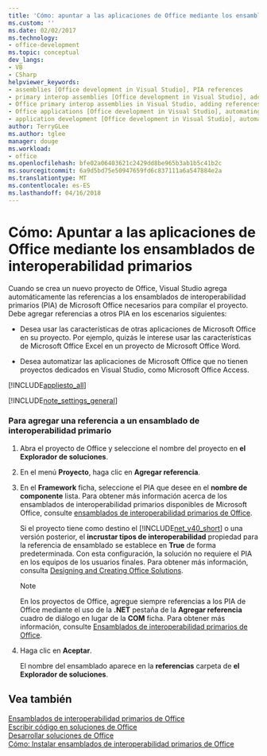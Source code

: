 ```yaml
---
title: 'Cómo: apuntar a las aplicaciones de Office mediante los ensamblados de interoperabilidad primarios | Documentos de Microsoft'
ms.custom: ''
ms.date: 02/02/2017
ms.technology:
- office-development
ms.topic: conceptual
dev_langs:
- VB
- CSharp
helpviewer_keywords:
- assemblies [Office development in Visual Studio], PIA references
- primary interop assemblies [Office development in Visual Studio], adding references to
- Office primary interop assemblies in Visual Studio, adding references to
- Office applications [Office development in Visual Studio], automating
- application development [Office development in Visual Studio], automating
author: TerryGLee
ms.author: tglee
manager: douge
ms.workload:
- office
ms.openlocfilehash: bfe02a06403621c2429dd8be965b3ab1b5c41b2c
ms.sourcegitcommit: 6a9d5bd75e50947659fd6c837111a6a547884e2a
ms.translationtype: MT
ms.contentlocale: es-ES
ms.lasthandoff: 04/16/2018
---
```

# <a name="how-to-target-office-applications-through-primary-interop-assemblies"></a>Cómo: Apuntar a las aplicaciones de Office mediante los ensamblados de interoperabilidad primarios
  Cuando se crea un nuevo proyecto de Office, Visual Studio agrega automáticamente las referencias a los ensamblados de interoperabilidad primarios (PIA) de Microsoft Office necesarios para compilar el proyecto. Debe agregar referencias a otros PIA en los escenarios siguientes:  
  
-   Desea usar las características de otras aplicaciones de Microsoft Office en su proyecto. Por ejemplo, quizás le interese usar las características de Microsoft Office Excel en un proyecto de Microsoft Office Word.  
  
-   Desea automatizar las aplicaciones de Microsoft Office que no tienen proyectos dedicados en Visual Studio, como Microsoft Office Access.  
  
 [!INCLUDE[appliesto_all](../vsto/includes/appliesto-all-md.md)]  
  
 [!INCLUDE[note_settings_general](../sharepoint/includes/note-settings-general-md.md)]  
  
### <a name="to-add-a-reference-to-a-primary-interop-assembly"></a>Para agregar una referencia a un ensamblado de interoperabilidad primario  
  
1.  Abra el proyecto de Office y seleccione el nombre del proyecto en **el Explorador de soluciones**.  
  
2.  En el menú **Proyecto**, haga clic en **Agregar referencia**.  
  
3.  En el **Framework** ficha, seleccione el PIA que desee en el **nombre de componente** lista. Para obtener más información acerca de los ensamblados de interoperabilidad primarios disponibles de Microsoft Office, consulte [ensamblados de interoperabilidad primarios de Office](../vsto/office-primary-interop-assemblies.md).  
  
     Si el proyecto tiene como destino el [!INCLUDE[net_v40_short](../sharepoint/includes/net-v40-short-md.md)] o una versión posterior, el **incrustar tipos de interoperabilidad** propiedad para la referencia de ensamblado se establece en **True** de forma predeterminada. Con esta configuración, la solución no requiere el PIA en los equipos de los usuarios finales. Para obtener más información, consulta [Designing and Creating Office Solutions](../vsto/designing-and-creating-office-solutions.md).  
  
    > [!NOTE]  
    >  En los proyectos de Office, agregue siempre referencias a los PIA de Office mediante el uso de la **.NET** pestaña de la **Agregar referencia** cuadro de diálogo en lugar de la **COM** ficha. Para obtener más información, consulte [Ensamblados de interoperabilidad primarios de Office](../vsto/office-primary-interop-assemblies.md).  
  
4.  Haga clic en **Aceptar**.  
  
     El nombre del ensamblado aparece en la **referencias** carpeta de **el Explorador de soluciones**.  
  
## <a name="see-also"></a>Vea también  
 [Ensamblados de interoperabilidad primarios de Office](../vsto/office-primary-interop-assemblies.md)   
 [Escribir código en soluciones de Office](../vsto/writing-code-in-office-solutions.md)   
 [Desarrollar soluciones de Office](../vsto/developing-office-solutions.md)   
 [Cómo: Instalar ensamblados de interoperabilidad primarios de Office](../vsto/how-to-install-office-primary-interop-assemblies.md)  
  
  